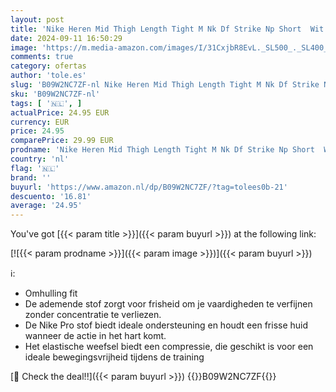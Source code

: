```yaml
---
layout: post
title: 'Nike Heren Mid Thigh Length Tight M Nk Df Strike Np Short  Wit  DH8128-010  M'
date: 2024-09-11 16:50:29
image: 'https://m.media-amazon.com/images/I/31CxjbR8EvL._SL500_._SL400_.jpg'
comments: true
category: ofertas
author: 'tole.es'
slug: 'B09W2NC7ZF-nl Nike Heren Mid Thigh Length Tight M Nk Df Strike Np Short...'
sku: 'B09W2NC7ZF-nl'
tags: [ '🇳🇱', ]
actualPrice: 24.95 EUR
currency: EUR
price: 24.95
comparePrice: 29.99 EUR
prodname: 'Nike Heren Mid Thigh Length Tight M Nk Df Strike Np Short  Wit  DH8128-010  M'
country: 'nl'
flag: '🇳🇱'
brand: ''
buyurl: 'https://www.amazon.nl/dp/B09W2NC7ZF/?tag=tolees0b-21'
descuento: '16.81'
average: '24.95'
---
```


You've got [{{< param title >}}]({{< param buyurl >}}) at the following link:

[![{{< param prodname >}}]({{< param image >}})]({{< param buyurl >}})

ℹ️:

- Omhulling fit
- De ademende stof zorgt voor frisheid om je vaardigheden te verfijnen zonder concentratie te verliezen.
- De Nike Pro stof biedt ideale ondersteuning en houdt een frisse huid wanneer de actie in het hart komt.
- Het elastische weefsel biedt een compressie, die geschikt is voor een ideale bewegingsvrijheid tijdens de training

[🛒 Check the deal!!]({{< param buyurl >}})
{{<world>}}B09W2NC7ZF{{</world>}}
